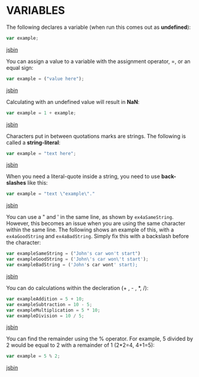 # VARIABLES

The following declares a variable (when run this comes out as **undefined**):

``` javascript
var example;
```
[jsbin](https://jsbin.com/haginociwo/edit?js,console)

You can assign a value to a variable with the assignment operator, =, or an equal sign:

``` javascript
var example = ("value here");
```
[jsbin](https://jsbin.com/bavalanefu/edit?js,console)

Calculating with an undefined value will result in **NaN**:

``` javascript
var example = 1 + example;
```
[jsbin](https://jsbin.com/hahoxaluja/edit?js,console)

Characters put in between quotations marks are strings. The following is called a **string-literal**:

``` javascript
var example = "text here";
```
[jsbin](https://jsbin.com/kevefenuji/edit?js,console)

When you need a literal-quote inside a string, you need to use **back-slashes** like this:

``` javascript
var example = "text \"example\"."
```
[jsbin](https://jsbin.com/fojocitaho/edit?js,console)

You can use a " and ' in the same line, as shown by `ex4aSameString`. However, this becomes an issue when you are using the same character within the same line. The following shows an example of this, with a `ex4aGoodString` and `ex4aBadString`. Simply fix this with a backslash before the character:

``` javascript
var exampleSameString = ("John's car won't start")
var exampleGoodString = ('John\'s car won\'t start');
var exampleBadString = ('John's car wont' start);
```
[jsbin](https://jsbin.com/mekinaxase/edit?js,console)

You can do calculations within the decleration (+ , - , *, /):

``` javascript
var exampleAddition = 5 + 10;
var exampleSubtraction = 10 - 5;
var exampleMultiplication = 5 * 10;
var exampleDivision = 10 / 5;
```
[jsbin](https://jsbin.com/widehedibe/edit?js,console)

You can find the remainder using the % operator. For example, 5 divided by 2 would be equal to 2 with a remainder of 1 (2*2=4, 4+1=5):

``` javascript
var example = 5 % 2;
```
[jsbin](https://jsbin.com/retaceholo/edit?js,console)